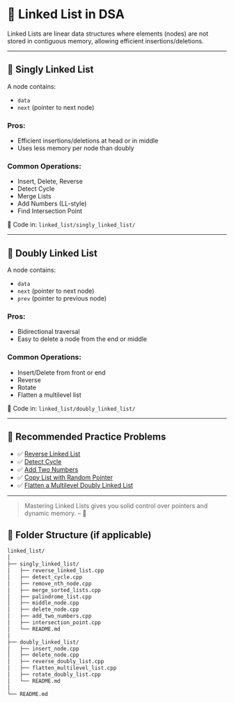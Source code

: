 # 🔗 Linked List in DSA

Linked Lists are linear data structures where elements (nodes) are not stored in contiguous memory, allowing efficient insertions/deletions.

---

## 📌 Singly Linked List

A node contains:
- `data`
- `next` (pointer to next node)

### Pros:
- Efficient insertions/deletions at head or in middle
- Uses less memory per node than doubly

### Common Operations:
- Insert, Delete, Reverse
- Detect Cycle
- Merge Lists
- Add Numbers (LL-style)
- Find Intersection Point

📂 Code in: `linked_list/singly_linked_list/`

---

## 📌 Doubly Linked List

A node contains:
- `data`
- `next` (pointer to next node)
- `prev` (pointer to previous node)

### Pros:
- Bidirectional traversal
- Easy to delete a node from the end or middle

### Common Operations:
- Insert/Delete from front or end
- Reverse
- Rotate
- Flatten a multilevel list

📂 Code in: `linked_list/doubly_linked_list/`

---

## 📁 Recommended Practice Problems

- ✅ [Reverse Linked List](https://leetcode.com/problems/reverse-linked-list/)
- ✅ [Detect Cycle](https://leetcode.com/problems/linked-list-cycle/)
- ✅ [Add Two Numbers](https://leetcode.com/problems/add-two-numbers/)
- ✅ [Copy List with Random Pointer](https://leetcode.com/problems/copy-list-with-random-pointer/)
- ✅ [Flatten a Multilevel Doubly Linked List](https://leetcode.com/problems/flatten-a-multilevel-doubly-linked-list/)

---

> Mastering Linked Lists gives you solid control over pointers and dynamic memory. – 🧠


## 📁 Folder Structure (if applicable)

```bash
linked_list/
│
├── singly_linked_list/
│   ├── reverse_linked_list.cpp
│   ├── detect_cycle.cpp
│   ├── remove_nth_node.cpp
│   ├── merge_sorted_lists.cpp
│   ├── palindrome_list.cpp
│   ├── middle_node.cpp
│   ├── delete_node.cpp
│   ├── add_two_numbers.cpp
│   ├── intersection_point.cpp
│   └── README.md
│
├── doubly_linked_list/
│   ├── insert_node.cpp
│   ├── delete_node.cpp
│   ├── reverse_doubly_list.cpp
│   ├── flatten_multilevel_list.cpp
│   ├── rotate_doubly_list.cpp
│   └── README.md
│
└── README.md
